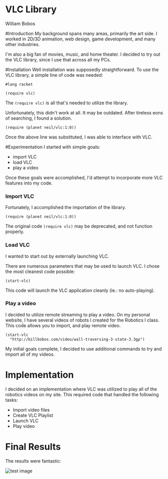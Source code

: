 # VLC Library

William Bobos

#Introduction
My background spans many areas, primarily the art side.
I worked in 2D/3D animation, web design, game development, and many other
industries.

I'm also a big fan of movies, music, and home theater.
I decided to try out the VLC library, since I use that across all my PCs.

#Installation
Well installation was supposedly straightforward. To use the VLC library,
a simple line of code was needed:

```racket
#lang racket

(require vlc)
```

The `(require vlc)` is all that's needed to utilize the library.

Unfortunately, this didn't work at all. It may be outdated.
After tireless eons of searching, I found a solution.

```(require (planet neil/vlc:1:0))```

Once the above line was substituted, I was able to interface with VLC.

#Experimentation
I started with simple goals:

* import VLC
* load VLC
* play a video

Once these goals were accomplished, I'd attempt to incorporate more VLC
features into my code.

### Import VLC
Fortunately, I accomplished the importation of the library.

```(require (planet neil/vlc:1:0))```

The original code ```(require vlc)``` may be deprecated,
and not function properly.


### Load VLC
I wanted to start out by externally launching VLC.

There are numerous parameters that may be used to launch VLC.
I chose the most cleanest code possible:

```
(start-vlc)
```

This code will launch the VLC application cleanly (ie.: no auto-playing).


### Play a video
I decided to utilize remote streaming to play a video.
On my personal website, I have several videos of robots I created for
the Robotics I class. This code allows you to import, and play remote video.

```
(start-vlc
  "http://billbobos.com/video/wall-traversing-3-state-3.3gp")
```
My initial goals complete, I decided to use additional commands to try
and import all of my videos.


# Implementation
I decided on an implementation where VLC was utilized to play all
of the robotics videos on my site.
This required code that handled the following tasks:

* Import video files
* Create VLC Playlist
* Launch VLC
* Play video


# Final Results
The results were fantastic:

![test image](/racket-vlc.png?raw=true "VLC")


